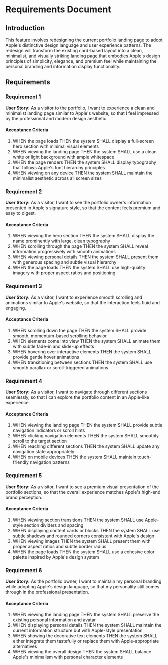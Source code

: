# Requirements Document

## Introduction

This feature involves redesigning the current portfolio landing page to adopt Apple's distinctive design language and user experience patterns. The redesign will transform the existing card-based layout into a clean, minimalist, and visually striking landing page that embodies Apple's design principles of simplicity, elegance, and premium feel while maintaining the personal branding and information display functionality.

## Requirements

### Requirement 1

**User Story:** As a visitor to the portfolio, I want to experience a clean and minimalist landing page similar to Apple's website, so that I feel impressed by the professional and modern design aesthetic.

#### Acceptance Criteria

1. WHEN the page loads THEN the system SHALL display a full-screen hero section with minimal visual elements
2. WHEN viewing the landing page THEN the system SHALL use a clean white or light background with ample whitespace
3. WHEN the page renders THEN the system SHALL display typography that follows Apple's font hierarchy principles
4. WHEN viewing on any device THEN the system SHALL maintain the minimalist aesthetic across all screen sizes

### Requirement 2

**User Story:** As a visitor, I want to see the portfolio owner's information presented in Apple's signature style, so that the content feels premium and easy to digest.

#### Acceptance Criteria

1. WHEN viewing the hero section THEN the system SHALL display the name prominently with large, clean typography
2. WHEN scrolling through the page THEN the system SHALL reveal information progressively with smooth animations
3. WHEN viewing personal details THEN the system SHALL present them with generous spacing and subtle visual hierarchy
4. WHEN the page loads THEN the system SHALL use high-quality imagery with proper aspect ratios and positioning

### Requirement 3

**User Story:** As a visitor, I want to experience smooth scrolling and animations similar to Apple's website, so that the interaction feels fluid and engaging.

#### Acceptance Criteria

1. WHEN scrolling down the page THEN the system SHALL provide smooth, momentum-based scrolling behavior
2. WHEN elements come into view THEN the system SHALL animate them with subtle fade-in and slide-up effects
3. WHEN hovering over interactive elements THEN the system SHALL provide gentle hover animations
4. WHEN transitioning between sections THEN the system SHALL use smooth parallax or scroll-triggered animations

### Requirement 4

**User Story:** As a visitor, I want to navigate through different sections seamlessly, so that I can explore the portfolio content in an Apple-like experience.

#### Acceptance Criteria

1. WHEN viewing the landing page THEN the system SHALL provide subtle navigation indicators or scroll hints
2. WHEN clicking navigation elements THEN the system SHALL smoothly scroll to the target section
3. WHEN reaching different sections THEN the system SHALL update any navigation state appropriately
4. WHEN on mobile devices THEN the system SHALL maintain touch-friendly navigation patterns

### Requirement 5

**User Story:** As a visitor, I want to see a premium visual presentation of the portfolio sections, so that the overall experience matches Apple's high-end brand perception.

#### Acceptance Criteria

1. WHEN viewing section transitions THEN the system SHALL use Apple-style section dividers and spacing
2. WHEN displaying content cards or blocks THEN the system SHALL use subtle shadows and rounded corners consistent with Apple's design
3. WHEN viewing images THEN the system SHALL present them with proper aspect ratios and subtle border radius
4. WHEN the page loads THEN the system SHALL use a cohesive color palette inspired by Apple's design system

### Requirement 6

**User Story:** As the portfolio owner, I want to maintain my personal branding while adopting Apple's design language, so that my personality still comes through in the professional presentation.

#### Acceptance Criteria

1. WHEN viewing the landing page THEN the system SHALL preserve the existing personal information and avatar
2. WHEN displaying personal details THEN the system SHALL maintain the current information structure but with Apple-style presentation
3. WHEN showing the decorative text elements THEN the system SHALL either integrate them tastefully or replace them with Apple-appropriate alternatives
4. WHEN viewing the overall design THEN the system SHALL balance Apple's minimalism with personal character elements